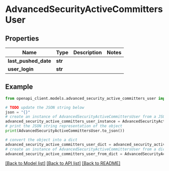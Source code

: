 # AdvancedSecurityActiveCommittersUser


## Properties

Name | Type | Description | Notes
------------ | ------------- | ------------- | -------------
**last_pushed_date** | **str** |  | 
**user_login** | **str** |  | 

## Example

```python
from openapi_client.models.advanced_security_active_committers_user import AdvancedSecurityActiveCommittersUser

# TODO update the JSON string below
json = "{}"
# create an instance of AdvancedSecurityActiveCommittersUser from a JSON string
advanced_security_active_committers_user_instance = AdvancedSecurityActiveCommittersUser.from_json(json)
# print the JSON string representation of the object
print(AdvancedSecurityActiveCommittersUser.to_json())

# convert the object into a dict
advanced_security_active_committers_user_dict = advanced_security_active_committers_user_instance.to_dict()
# create an instance of AdvancedSecurityActiveCommittersUser from a dict
advanced_security_active_committers_user_from_dict = AdvancedSecurityActiveCommittersUser.from_dict(advanced_security_active_committers_user_dict)
```
[[Back to Model list]](../README.md#documentation-for-models) [[Back to API list]](../README.md#documentation-for-api-endpoints) [[Back to README]](../README.md)


